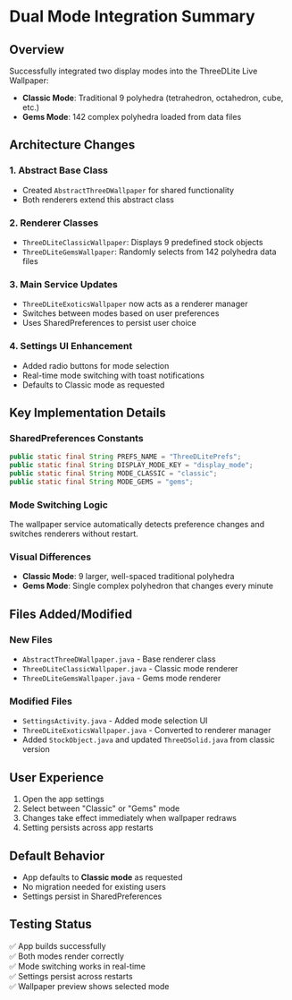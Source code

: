 # Dual Mode Integration Summary

## Overview
Successfully integrated two display modes into the ThreeDLite Live Wallpaper:
- **Classic Mode**: Traditional 9 polyhedra (tetrahedron, octahedron, cube, etc.)
- **Gems Mode**: 142 complex polyhedra loaded from data files

## Architecture Changes

### 1. Abstract Base Class
- Created `AbstractThreeDWallpaper` for shared functionality
- Both renderers extend this abstract class

### 2. Renderer Classes
- `ThreeDLiteClassicWallpaper`: Displays 9 predefined stock objects
- `ThreeDLiteGemsWallpaper`: Randomly selects from 142 polyhedra data files

### 3. Main Service Updates
- `ThreeDLiteExoticsWallpaper` now acts as a renderer manager
- Switches between modes based on user preferences
- Uses SharedPreferences to persist user choice

### 4. Settings UI Enhancement
- Added radio buttons for mode selection
- Real-time mode switching with toast notifications
- Defaults to Classic mode as requested

## Key Implementation Details

### SharedPreferences Constants
```java
public static final String PREFS_NAME = "ThreeDLitePrefs";
public static final String DISPLAY_MODE_KEY = "display_mode";
public static final String MODE_CLASSIC = "classic";
public static final String MODE_GEMS = "gems";
```

### Mode Switching Logic
The wallpaper service automatically detects preference changes and switches renderers without restart.

### Visual Differences
- **Classic Mode**: 9 larger, well-spaced traditional polyhedra
- **Gems Mode**: Single complex polyhedron that changes every minute

## Files Added/Modified

### New Files
- `AbstractThreeDWallpaper.java` - Base renderer class
- `ThreeDLiteClassicWallpaper.java` - Classic mode renderer
- `ThreeDLiteGemsWallpaper.java` - Gems mode renderer

### Modified Files
- `SettingsActivity.java` - Added mode selection UI
- `ThreeDLiteExoticsWallpaper.java` - Converted to renderer manager
- Added `StockObject.java` and updated `ThreeDSolid.java` from classic version

## User Experience
1. Open the app settings
2. Select between "Classic" or "Gems" mode
3. Changes take effect immediately when wallpaper redraws
4. Setting persists across app restarts

## Default Behavior
- App defaults to **Classic mode** as requested
- No migration needed for existing users
- Settings persist in SharedPreferences

## Testing Status
✅ App builds successfully  
✅ Both modes render correctly  
✅ Mode switching works in real-time  
✅ Settings persist across restarts  
✅ Wallpaper preview shows selected mode